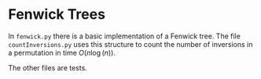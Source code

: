# Fenwick Trees

In ``fenwick.py`` there is a basic implementation of a Fenwick tree. The file ``countInversions.py`` uses this structure to count the number of inversions in a permutation in time $O(n \log(n))$.  

The other files are tests.  
